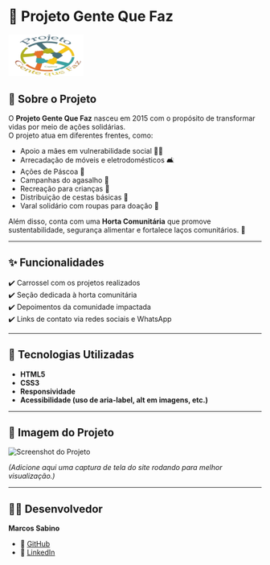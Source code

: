 # 🌱 Projeto Gente Que Faz

<img src="./img/Gente_Que_Faz.png" width="150px" alt="Logo Projeto Gente Que Faz">

## 📖 Sobre o Projeto
O **Projeto Gente Que Faz** nasceu em 2015 com o propósito de transformar vidas por meio de ações solidárias.  
O projeto atua em diferentes frentes, como:

- Apoio a mães em vulnerabilidade social 👩‍👧
- Arrecadação de móveis e eletrodomésticos 🛋️
- Ações de Páscoa 🍫
- Campanhas do agasalho 🧥
- Recreação para crianças 🎈
- Distribuição de cestas básicas 🛒
- Varal solidário com roupas para doação 👕

Além disso, conta com uma **Horta Comunitária** que promove sustentabilidade, segurança alimentar e fortalece laços comunitários. 🌿

---

## ✨ Funcionalidades
✔️ Carrossel com os projetos realizados  
✔️ Seção dedicada à horta comunitária  
✔️ Depoimentos da comunidade impactada  
✔️ Links de contato via redes sociais e WhatsApp  

---

## 🚀 Tecnologias Utilizadas
- **HTML5**
- **CSS3**
- **Responsividade**
- **Acessibilidade (uso de aria-label, alt em imagens, etc.)**

---

## 📸 Imagem do Projeto
![Screenshot do Projeto](./img/screenshot_projeto.png)

*(Adicione aqui uma captura de tela do site rodando para melhor visualização.)*

---

## 👨‍💻 Desenvolvedor
**Marcos Sabino**  
- 🔗 [GitHub](https://github.com/MaSabino74)  
- 🔗 [LinkedIn](www.linkedin.com/in/marcos-sabino-dev)  


